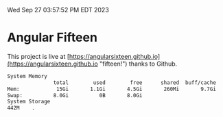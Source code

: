 Wed Sep 27 03:57:52 PM EDT 2023

# Angular Fifteen


This project is live at [https://angularsixteen.github.io](https://angularsixteen.github.io "fifteen!") thanks to Github.

```bash
System Memory
               total        used        free      shared  buff/cache   available
Mem:            15Gi       1.1Gi       4.5Gi       260Mi       9.7Gi        13Gi
Swap:          8.0Gi          0B       8.0Gi
System Storage
442M	.
```

